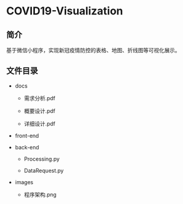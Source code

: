 # COVID19-Visualization

## 简介

基于微信小程序，实现新冠疫情防控的表格、地图、折线图等可视化展示。

## 文件目录

- docs
  
  - 需求分析.pdf
  
  - 概要设计.pdf
  
  - 详细设计.pdf

- front-end

- back-end
  
  - Processing.py
  
  - DataRequest.py

- images
  
  - 程序架构.png
